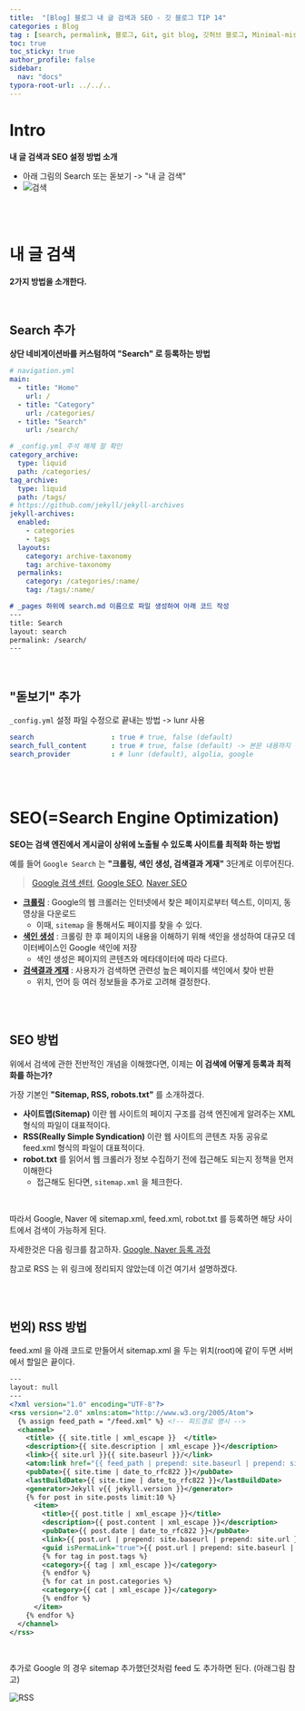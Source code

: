 ```yaml
---
title:  "[Blog] 블로그 내 글 검색과 SEO - 깃 블로그 TIP 14"
categories : Blog
tag : [search, permalink, 블로그, Git, git blog, 깃허브 블로그, Minimal-mistakes, 지킬, jekyll]
toc: true
toc_sticky: true
author_profile: false
sidebar:
  nav: "docs"
typora-root-url: ../../..
---
```




# Intro

**내 글 검색과 SEO 설정 방법 소개**

- 아래 그림의 Search 또는 돋보기 -> "내 글 검색"
- ![검색](https://github.com/BH946/bh946.github.io/assets/80165014/900cdac7-5362-4ab6-80b5-e753f73d3d4f)   

<br><br>

# 내 글 검색

**2가지 방법을 소개한다.** 

<br>

## Search 추가

**상단 네비게이션바를 커스텀하여 "Search" 로 등록하는 방법**

```yml
# navigation.yml
main:
  - title: "Home"
    url: /
  - title: "Category"
    url: /categories/
  - title: "Search"
    url: /search/
```

```yml
# _config.yml 주석 해제 잘 확인
category_archive:
  type: liquid
  path: /categories/
tag_archive:
  type: liquid
  path: /tags/
# https://github.com/jekyll/jekyll-archives
jekyll-archives:
  enabled:
    - categories
    - tags
  layouts:
    category: archive-taxonomy
    tag: archive-taxonomy
  permalinks:
    category: /categories/:name/
    tag: /tags/:name/
```

```md
# _pages 하위에 search.md 이름으로 파일 생성하여 아래 코드 작성
---
title: Search
layout: search
permalink: /search/
---
```

<br>

## "돋보기" 추가

`_config.yml` 설정 파일 수정으로 끝내는 방법 -> lunr 사용

```yml
search                   : true # true, false (default)
search_full_content      : true # true, false (default) -> 본문 내용까지 확인
search_provider          : # lunr (default), algolia, google
```

<br><br>

# SEO(=Search Engine Optimization)

**SEO는 검색 엔진에서 게시글이 상위에 노출될 수 있도록 사이트를 최적화 하는 방법**

예를 들어 `Google Search` 는 **"크롤링, 색인 생성, 검색결과 게재"** 3단계로 이루어진다.

> [Google 검색 센터](https://developers.google.com/search/docs/fundamentals/how-search-works?hl=ko), [Google SEO](https://developers.google.com/search/docs/beginner/seo-starter-guide?hl=ko), [Naver SEO](https://searchadvisor.naver.com/guide/seo-basic-intro)

- [**크롤링**](https://developers.google.com/search/docs/fundamentals/how-search-works?hl=ko#crawling) : Google의 웹 크롤러는 인터넷에서 찾은 페이지로부터 텍스트, 이미지, 동영상을 다운로드
  - 이때, `sitemap` 을 통해서도 페이지를 찾을 수 있다.
- [**색인 생성**](https://developers.google.com/search/docs/fundamentals/how-search-works?hl=ko#indexing) : 크롤링 한 후 페이지의 내용을 이해하기 위해 색인을 생성하여 대규모 데이터베이스인 Google 색인에 저장
  - 색인 생성은 페이지의 콘텐츠와 메타데이터에 따라 다르다.
- [**검색결과 게재**](https://developers.google.com/search/docs/fundamentals/how-search-works?hl=ko#serving) : 사용자가 검색하면 관련성 높은 페이지를 색인에서 찾아 반환
  - 위치, 언어 등 여러 정보들을 추가로 고려해 결정한다.

<br><br>

## SEO 방법

위에서 검색에 관한 전반적인 개념을 이해했다면, 이제는 **이 검색에 어떻게 등록과 최적화를 하는가?**

가장 기본인 **"Sitemap, RSS, robots.txt"** 를 소개하겠다.

- **사이트맵(Sitemap)** 이란 웹 사이트의 페이지 구조를 검색 엔진에게 알려주는 XML 형식의 파일이 대표적이다.
- **RSS(Really Simple Syndication)** 이란 웹 사이트의 콘텐츠 자동 공유로 feed.xml 형식의 파일이 대표적이다.
- **robot.txt** 를 읽어서 웹 크롤러가 정보 수집하기 전에 접근해도 되는지 정책을 먼저 이해한다
  - 접근해도 된다면, `sitemap.xml` 을 체크한다.

<br>

따라서 Google, Naver 에 sitemap.xml, feed.xml, robot.txt 를 등록하면 해당 사이트에서 검색이 가능하게 된다.

자세한것은 다음 링크를 참고하자. [Google, Naver 등록 과정](https://bh946.github.io/knowledge/webprogramming/%EB%8F%84%EB%A9%94%EC%9D%B8-%EB%93%B1%EB%A1%9D,-SEO,-%EA%B5%AC%EA%B8%80-%EC%95%A0%EB%84%90%EB%A6%AC%ED%8B%B1%EC%8A%A4-%EC%82%AC%EC%9A%A9%EB%B2%95/#%EA%B2%80%EC%83%89-%EC%97%94%EC%A7%84)

참고로 RSS 는 위 링크에 정리되지 않았는데 이건 여기서 설명하겠다.

<br><br>

## 번외) RSS 방법

feed.xml 을 아래 코드로 만들어서 sitemap.xml 을 두는 위치(root)에 같이 두면 서버에서 할일은 끝이다.

```xml
---
layout: null
---
<?xml version="1.0" encoding="UTF-8"?>
<rss version="2.0" xmlns:atom="http://www.w3.org/2005/Atom">
  {% assign feed_path = "/feed.xml" %} <!-- 피드경로 명시 -->
  <channel>
    <title> {{ site.title | xml_escape }}  </title>
    <description>{{ site.description | xml_escape }}</description>
    <link>{{ site.url }}{{ site.baseurl }}/</link>
    <atom:link href="{{ feed_path | prepend: site.baseurl | prepend: site.url }}" rel="self" type="application/rss+xml"/>
    <pubDate>{{ site.time | date_to_rfc822 }}</pubDate>
    <lastBuildDate>{{ site.time | date_to_rfc822 }}</lastBuildDate>
    <generator>Jekyll v{{ jekyll.version }}</generator>
    {% for post in site.posts limit:10 %}
      <item>
        <title>{{ post.title | xml_escape }}</title>
        <description>{{ post.content | xml_escape }}</description>
        <pubDate>{{ post.date | date_to_rfc822 }}</pubDate>
        <link>{{ post.url | prepend: site.baseurl | prepend: site.url }}</link>
        <guid isPermaLink="true">{{ post.url | prepend: site.baseurl | prepend: site.url }}</guid>
        {% for tag in post.tags %}
        <category>{{ tag | xml_escape }}</category>
        {% endfor %}
        {% for cat in post.categories %}
        <category>{{ cat | xml_escape }}</category>
        {% endfor %}
      </item>
    {% endfor %}
  </channel>
</rss>
```

<br>

추가로 Google 의 경우 sitemap 추가했던것처럼 feed 도 추가하면 된다. (아래그림 참고)

![RSS](https://github.com/BH946/bh946.github.io/assets/80165014/7af09c8c-c7d0-48ce-8fdb-c2288048e3be) 
